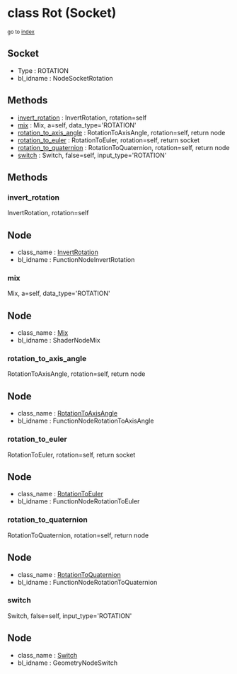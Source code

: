 # class Rot (Socket)

<sub>go to [index](/docs/index.md)</sub>

Socket
------
 - Type : ROTATION
 - bl_idname : NodeSocketRotation

Methods
-------
 - [invert_rotation](#invert_rotation) : InvertRotation, rotation=self
 - [mix](#mix) : Mix, a=self, data_type='ROTATION'
 - [rotation_to_axis_angle](#rotation_to_axis_angle) : RotationToAxisAngle, rotation=self, return node
 - [rotation_to_euler](#rotation_to_euler) : RotationToEuler, rotation=self, return socket
 - [rotation_to_quaternion](#rotation_to_quaternion) : RotationToQuaternion, rotation=self, return node
 - [switch](#switch) : Switch, false=self, input_type='ROTATION'

## Methods

### invert_rotation

InvertRotation, rotation=self

Node
----
 - class_name : [InvertRotation](/docs/classes/InvertRotation.md)
 - bl_idname : FunctionNodeInvertRotation

### mix

Mix, a=self, data_type='ROTATION'

Node
----
 - class_name : [Mix](/docs/classes/Mix.md)
 - bl_idname : ShaderNodeMix

### rotation_to_axis_angle

RotationToAxisAngle, rotation=self, return node

Node
----
 - class_name : [RotationToAxisAngle](/docs/classes/RotationToAxisAngle.md)
 - bl_idname : FunctionNodeRotationToAxisAngle

### rotation_to_euler

RotationToEuler, rotation=self, return socket

Node
----
 - class_name : [RotationToEuler](/docs/classes/RotationToEuler.md)
 - bl_idname : FunctionNodeRotationToEuler

### rotation_to_quaternion

RotationToQuaternion, rotation=self, return node

Node
----
 - class_name : [RotationToQuaternion](/docs/classes/RotationToQuaternion.md)
 - bl_idname : FunctionNodeRotationToQuaternion

### switch

Switch, false=self, input_type='ROTATION'

Node
----
 - class_name : [Switch](/docs/classes/Switch.md)
 - bl_idname : GeometryNodeSwitch
